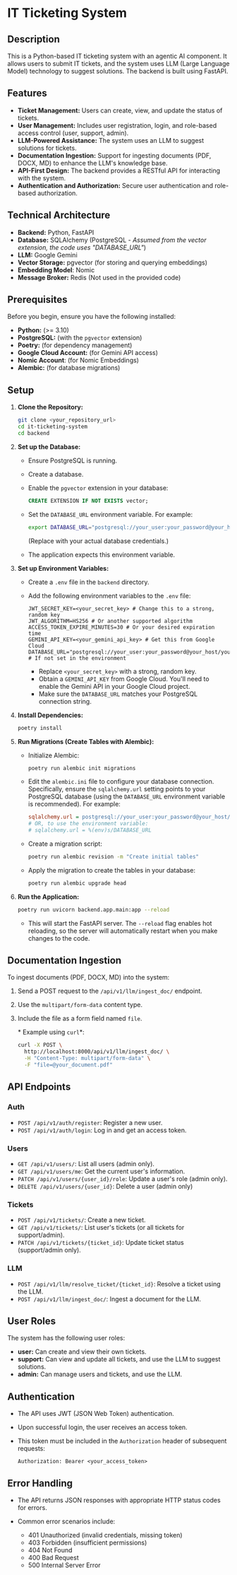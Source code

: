 # IT Ticketing System

## Description

This is a Python-based IT ticketing system with an agentic AI component. It allows users to submit IT tickets, and the system uses LLM (Large Language Model) technology to suggest solutions. The backend is built using FastAPI.

## Features

* **Ticket Management:** Users can create, view, and update the status of tickets.
* **User Management:** Includes user registration, login, and role-based access control (user, support, admin).
* **LLM-Powered Assistance:** The system uses an LLM to suggest solutions for tickets.
* **Documentation Ingestion:** Support for ingesting documents (PDF, DOCX, MD) to enhance the LLM's knowledge base.
* **API-First Design:** The backend provides a RESTful API for interacting with the system.
* **Authentication and Authorization:** Secure user authentication and role-based authorization.

## Technical Architecture

* **Backend:** Python, FastAPI
* **Database:** SQLAlchemy (PostgreSQL - *Assumed from the vector extension, the code uses "DATABASE_URL"*)
* **LLM:** Google Gemini
* **Vector Storage:** pgvector (for storing and querying embeddings)
* **Embedding Model**: Nomic
* **Message Broker:** Redis (Not used in the provided code)

## Prerequisites

Before you begin, ensure you have the following installed:

* **Python:** (>= 3.10)
* **PostgreSQL:** (with the `pgvector` extension)
* **Poetry:** (for dependency management)
* **Google Cloud Account:** (for Gemini API access)
* **Nomic Account**: (for Nomic Embeddings)
* **Alembic:** (for database migrations)

## Setup

1.  **Clone the Repository:**

    ```bash
    git clone <your_repository_url>
    cd it-ticketing-system
    cd backend
    ```

2.  **Set up the Database:**

    * Ensure PostgreSQL is running.
    * Create a database.
    * Enable the `pgvector` extension in your database:

        ```sql
        CREATE EXTENSION IF NOT EXISTS vector;
        ```

    * Set the `DATABASE_URL` environment variable. For example:

        ```bash
        export DATABASE_URL="postgresql://your_user:your_password@your_host/your_database"
        ```

        (Replace with your actual database credentials.)
    * The application expects this environment variable.

3.  **Set up Environment Variables:**

    * Create a `.env` file in the `backend` directory.
    * Add the following environment variables to the `.env` file:

        ```
        JWT_SECRET_KEY=<your_secret_key> # Change this to a strong, random key
        JWT_ALGORITHM=HS256 # Or another supported algorithm
        ACCESS_TOKEN_EXPIRE_MINUTES=30 # Or your desired expiration time
        GEMINI_API_KEY=<your_gemini_api_key> # Get this from Google Cloud
        DATABASE_URL="postgresql://your_user:your_password@your_host/your_database" # If not set in the environment
        ```

        * Replace `<your_secret_key>` with a strong, random key.
        * Obtain a `GEMINI_API_KEY` from Google Cloud. You'll need to enable the Gemini API in your Google Cloud project.
        * Make sure the `DATABASE_URL` matches your PostgreSQL connection string.

4.  **Install Dependencies:**

    ```bash
    poetry install
    ```

5.  **Run Migrations (Create Tables with Alembic):**

    * Initialize Alembic:

        ```bash
        poetry run alembic init migrations
        ```

    * Edit the `alembic.ini` file to configure your database connection. Specifically, ensure the `sqlalchemy.url` setting points to your PostgreSQL database (using the `DATABASE_URL` environment variable is recommended). For example:

        ```ini
        sqlalchemy.url = postgresql://your_user:your_password@your_host/your_database
        # OR, to use the environment variable:
        # sqlalchemy.url = %(env)s/DATABASE_URL
        ```

    * Create a migration script:

        ```bash
        poetry run alembic revision -m "Create initial tables"
        ```

    * Apply the migration to create the tables in your database:

        ```bash
        poetry run alembic upgrade head
        ```

6.  **Run the Application:**

    ```bash
    poetry run uvicorn backend.app.main:app --reload
    ```

    * This will start the FastAPI server. The `--reload` flag enables hot reloading, so the server will automatically restart when you make changes to the code.

## Documentation Ingestion

To ingest documents (PDF, DOCX, MD) into the system:

1.  Send a POST request to the `/api/v1/llm/ingest_doc/` endpoint.
2.  Use the `multipart/form-data` content type.
3.  Include the file as a form field named `file`.

    \* Example using `curl`\*:

    ```bash
    curl -X POST \
      http://localhost:8000/api/v1/llm/ingest_doc/ \
      -H "Content-Type: multipart/form-data" \
      -F "file=@your_document.pdf"
    ```

## API Endpoints

### Auth

* `POST /api/v1/auth/register`: Register a new user.
* `POST /api/v1/auth/login`: Log in and get an access token.

### Users

* `GET /api/v1/users/`: List all users (admin only).
* `GET /api/v1/users/me`: Get the current user's information.
* `PATCH /api/v1/users/{user_id}/role`: Update a user's role (admin only).
* `DELETE /api/v1/users/{user_id}`: Delete a user (admin only)

### Tickets

* `POST /api/v1/tickets/`: Create a new ticket.
* `GET /api/v1/tickets/`: List user's tickets (or all tickets for support/admin).
* `PATCH /api/v1/tickets/{ticket_id}`: Update ticket status (support/admin only).

### LLM

* `POST /api/v1/llm/resolve_ticket/{ticket_id}`: Resolve a ticket using the LLM.
* `POST /api/v1/llm/ingest_doc/`: Ingest a document for the LLM.

## User Roles

The system has the following user roles:

* **user:** Can create and view their own tickets.
* **support:** Can view and update all tickets, and use the LLM to suggest solutions.
* **admin:** Can manage users and tickets, and use the LLM.

## Authentication

* The API uses JWT (JSON Web Token) authentication.
* Upon successful login, the user receives an access token.
* This token must be included in the `Authorization` header of subsequent requests:

    ```
    Authorization: Bearer <your_access_token>
    ```

## Error Handling

* The API returns JSON responses with appropriate HTTP status codes for errors.
* Common error scenarios include:

    * 401 Unauthorized (invalid credentials, missing token)
    * 403 Forbidden (insufficient permissions)
    * 404 Not Found
    * 400 Bad Request
    * 500 Internal Server Error
